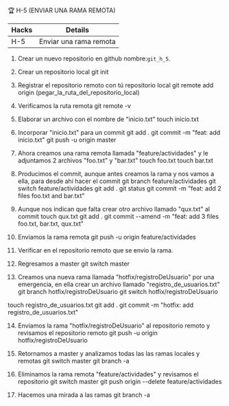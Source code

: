 🏆 H-5 (ENVIAR UNA RAMA REMOTA)


| Hacks  | Details |
|--------|------|
| H-5	   | 	Enviar una rama remota |

1. Crear un nuevo repositorio en github nombre:`git_h_5`.

2. Crear un repositorio local
git init

3. Registrar el repositorio remoto con tú repositorio local
git remote add origin (pegar_la_ruta_del_repositorio_local)

4. Verificamos la ruta remota
git remote -v

5. Elaborar un archivo con el nombre de "inicio.txt"
touch inicio.txt

6. Incorporar "inicio.txt" para un commit
git add .
git commit -m "feat: add inicio.txt"
git push -u origin master

7. Ahora creamos una rama remota llamada "feature/actividades" y le adjuntamos 2 archivos "foo.txt" y "bar.txt"
touch foo.txt
touch bar.txt

8. Producimos el commit, aunque antes creamos la rama y nos vamos a ella, para desde ahí hacer el commit
git branch feature/actividades
git switch feature/actividades
git add .
git status
git commit -m "feat: add 2 files foo.txt and bar.txt"

9. Aunque nos indican que falta crear otro archivo llamado "qux.txt" al commit
touch qux.txt
git add .
git commit --amend -m "feat: add 3 files foo.txt, bar.txt, qux.txt"

10. Enviamos la rama remota
git push -u origin feature/actividades

11. Verificar en el repositorio remoto que se envio la rama.

12. Regresamos a master
git switch master

13. Creamos una nueva rama llamada "hotfix/registroDeUsuario" por una emergencia, en ella crear un archivo llamado "registro_de_usuarios.txt"
git branch hotfix/registroDeUsuario
git switch hotfix/registroDeUsuario

touch registro_de_usuarios.txt
git add . 
git commit -m "hotfix: add registro_de_usuarios.txt"

14. Enviamos la rama "hotfix/registroDeUsuario" al repositorio remoto y revisamos el repositorio remoto
git push -u origin hotfix/registroDeUsuario

15. Retornamos a master y analizamos todas las las ramas locales y remotas
git switch master
git branch -a

16. Eliminamos la rama remota "feature/actividades" y revisamos el repositorio
git switch master
git push origin --delete feature/actividades

17. Hacemos una mirada a las ramas
git branch -a
